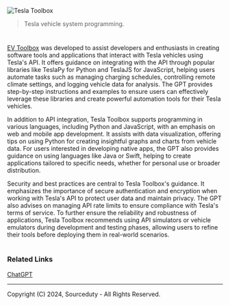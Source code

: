 ![Tesla Toolbox](https://github.com/user-attachments/assets/549da994-a049-49b7-a8e5-e8d5feded971)

> Tesla vehicle system programming.

#

[EV Toolbox](https://chatgpt.com/g/g-Xuf4ziPpB-ev-toolbox) was developed to assist developers and enthusiasts in creating software tools and applications that interact with Tesla vehicles using Tesla's API. It offers guidance on integrating with the API through popular libraries like TeslaPy for Python and TeslaJS for JavaScript, helping users automate tasks such as managing charging schedules, controlling remote climate settings, and logging vehicle data for analysis. The GPT provides step-by-step instructions and examples to ensure users can effectively leverage these libraries and create powerful automation tools for their Tesla vehicles.

In addition to API integration, Tesla Toolbox supports programming in various languages, including Python and JavaScript, with an emphasis on web and mobile app development. It assists with data visualization, offering tips on using Python for creating insightful graphs and charts from vehicle data. For users interested in developing native apps, the GPT also provides guidance on using languages like Java or Swift, helping to create applications tailored to specific needs, whether for personal use or broader distribution.

Security and best practices are central to Tesla Toolbox's guidance. It emphasizes the importance of secure authentication and encryption when working with Tesla's API to protect user data and maintain privacy. The GPT also advises on managing API rate limits to ensure compliance with Tesla's terms of service. To further ensure the reliability and robustness of applications, Tesla Toolbox recommends using API simulators or vehicle emulators during development and testing phases, allowing users to refine their tools before deploying them in real-world scenarios.

#
### Related Links

[ChatGPT](https://github.com/sourceduty/ChatGPT)

***
Copyright (C) 2024, Sourceduty - All Rights Reserved.
